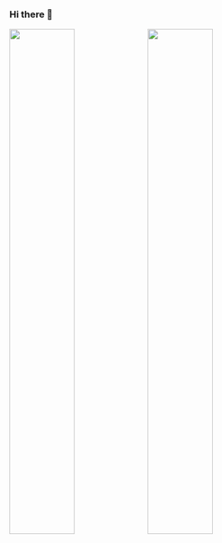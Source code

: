 ### Hi there 👋

<img width=48% align="center" src="https://github-readme-stats.vercel.app/api?username=onhate&show_icons=true&theme=dracula&count_private=true&hide_rank=true&hide_border=true" />
<img width=48% align="center" src="https://github-readme-stats.vercel.app/api/top-langs/?username=onhate&theme=dracula&langs_count=10&hide_border=true&hide_progress=true"/>
